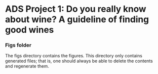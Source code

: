 # ADS Project 1: Do you really know about wine? A guideline of finding good wines
### Figs folder

The figs directory contains the figures. This directory only contains generated files; that is, one should always be able to delete the contents and regenerate them.
